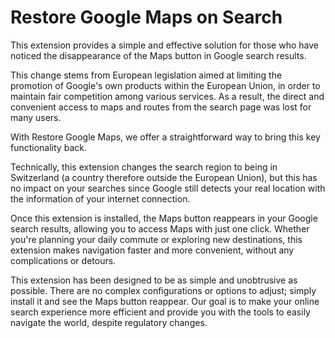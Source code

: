 # Restore Google Maps on Search

This extension provides a simple and effective solution for those who have noticed the disappearance of the Maps button in Google search results.

This change stems from European legislation aimed at limiting the promotion of Google's own products within the European Union, in order to maintain fair competition among various services. As a result, the direct and convenient access to maps and routes from the search page was lost for many users.

With Restore Google Maps, we offer a straightforward way to bring this key functionality back. 

Technically, this extension changes the search region to being in Switzerland (a country therefore outside the European Union), but this has no impact on your searches since Google still detects your real location with the information of your internet connection.

Once this extension is installed, the Maps button reappears in your Google search results, allowing you to access Maps with just one click. Whether you're planning your daily commute or exploring new destinations, this extension makes navigation faster and more convenient, without any complications or detours.

This extension has been designed to be as simple and unobtrusive as possible. There are no complex configurations or options to adjust; simply install it and see the Maps button reappear. Our goal is to make your online search experience more efficient and provide you with the tools to easily navigate the world, despite regulatory changes.
